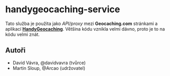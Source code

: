 # handygeocaching-service

Tato služba je použita jako *API/proxy* mezi **Geocaching.com** stránkami a aplikací [**HandyGeocaching**](https://github.com/arcao/handygeocaching). Většina kódu vznikla velmi dávno, proto je to na kódu velmi znát.

## Autoři
* David Vávra, @davidvavra (tvůrce)
* Martin Sloup, @Arcao (udržovatel)





